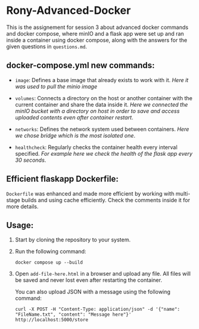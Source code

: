 
# Rony-Advanced-Docker

This is the assignement for session 3 about advanced docker commands and docker compose, where minIO and a flask app were set up and ran inside a container using docker compose, along with the answers for the given questions in `questions.md`.

## docker-compose.yml new commands:

- `image`: Defines a base image that already exists to work with it. *Here it was used to pull the minio image*

- `volumes`: Connects a directory on the host or another container with the current container and share the data inside it. *Here we connected the minIO bucket with a directory on host in order to save and access uploaded contents even after container restart*.

- `networks`: Defines the network system used between containers. *Here we chose bridge which is the most isolated one*.

- `healthcheck`: Regularly checks the container health every interval specified. *For example here we check the health of the flask app every 30 seconds*.
  
## Efficient flaskapp Dockerfile:

`Dockerfile` was enhanced and made more efficient by working with multi-stage builds and using cache efficiently. Check the comments inside it for more details.

## Usage:
1. Start by cloning the repository to your system.

2. Run the following command:
    ```terminal
    docker compose up --build
    ```

3. Open `add-file-here.html` in a browser and upload any file. All files will be saved and never lost even after restarting the container.

   You can also upload JSON with a message using the following command:
   ```terminal
   curl -X POST -H "Content-Type: application/json" -d '{"name": "FileName.txt", "content": "Message here"}' http://localhost:5000/store
   ```
